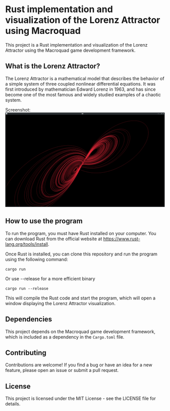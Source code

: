 # Rust implementation and visualization of the Lorenz Attractor using Macroquad

This project is a Rust implementation and visualization of the Lorenz Attractor using the Macroquad game development framework. 

## What is the Lorenz Attractor?

The Lorenz Attractor is a mathematical model that describes the behavior of a simple system of three coupled nonlinear differential equations. It was first introduced by mathematician Edward Lorenz in 1963, and has since become one of the most famous and widely studied examples of a chaotic system.

Screenshot:
![](Screenshot.png?raw=true)

## How to use the program

To run the program, you must have Rust installed on your computer. You can download Rust from the official website at https://www.rust-lang.org/tools/install.

Once Rust is installed, you can clone this repository and run the program using the following command:

	cargo run

Or use --release for a more efficient binary

	cargo run --release

This will compile the Rust code and start the program, which will open a window displaying the Lorenz Attractor visualization.

## Dependencies

This project depends on the Macroquad game development framework, which is included as a dependency in the `Cargo.toml` file.

## Contributing

Contributions are welcome! If you find a bug or have an idea for a new feature, please open an issue or submit a pull request.

## License

This project is licensed under the MIT License - see the LICENSE file for details.
